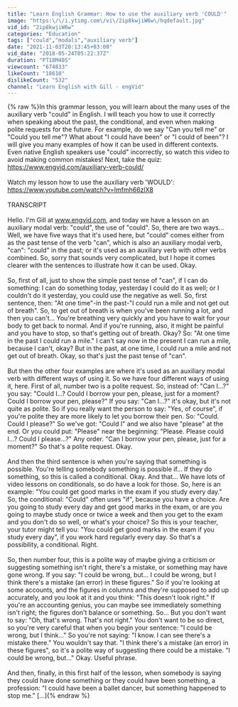 ```yaml
---
title: "Learn English Grammar: How to use the auxiliary verb 'COULD'"
image: "https:\/\/i.ytimg.com\/vi\/2ip8kwjiW6w\/hqdefault.jpg"
vid_id: "2ip8kwjiW6w"
categories: "Education"
tags: ["could","modals","auxiliary verb"]
date: "2021-11-03T20:13:45+03:00"
vid_date: "2018-05-24T05:22:37Z"
duration: "PT18M40S"
viewcount: "674833"
likeCount: "18610"
dislikeCount: "532"
channel: "Learn English with Gill · engVid"
---
```

{% raw %}In this grammar lesson, you will learn about the many uses of the auxiliary verb &quot;could&quot; in English. I will teach you how to use it correctly when speaking about the past, the conditional, and even when making polite requests for the future. For example, do we say &quot;Can you tell me&quot; or &quot;Could you tell me&quot;? What about &quot;I could have been&quot; or &quot;I could of been&quot;? I will give you many examples of how it can be used in different contexts. Even native English speakers use &quot;could&quot; incorrectly, so watch this video to avoid making common mistakes! Next, take the quiz: <a rel="nofollow" target="blank" href="https://www.engvid.com/auxiliary-verb-could/">https://www.engvid.com/auxiliary-verb-could/</a><br /><br />Watch my lesson how to use the auxiliary verb 'WOULD': <a rel="nofollow" target="blank" href="https://www.youtube.com/watch?v=Imfmh66zlX8">https://www.youtube.com/watch?v=Imfmh66zlX8</a><br /><br />TRANSCRIPT<br /><br />Hello. I'm Gill at www.engvid.com, and today we have a lesson on an auxiliary modal verb: &quot;could&quot;, the use of &quot;could&quot;. So, there are two ways... Well, we have five ways that it's used here, but &quot;could&quot; comes either from as the past tense of the verb &quot;can&quot;, which is also an auxiliary modal verb, &quot;can&quot;: &quot;could&quot; in the past; or it's used as an auxiliary verb with other verbs combined. So, sorry that sounds very complicated, but I hope it comes clearer with the sentences to illustrate how it can be used. Okay.<br /><br />So, first of all, just to show the simple past tense of &quot;can&quot;, if I can do something: I can do something today, yesterday I could do it as well; or I couldn't do it yesterday, you could use the negative as well. So, first sentence, then: &quot;At one time&quot;-in the past-&quot;I could run a mile and not get out of breath&quot;. So, to get out of breath is when you've been running a lot, and then you can't... You're breathing very quickly and you have to wait for your body to get back to normal. And if you're running, also, it might be painful and you have to stop, so that's getting out of breath. Okay? So: &quot;At one time in the past I could run a mile.&quot; I can't say now in the present I can run a mile, because I can't, okay? But in the past, at one time, I could run a mile and not get out of breath. Okay, so that's just the past tense of &quot;can&quot;.<br /><br />But then the other four examples are where it's used as an auxiliary modal verb with different ways of using it. So we have four different ways of using it, here. First of all, number two is a polite request. So, instead of: &quot;Can I...?&quot; you say: &quot;Could I...? Could I borrow your pen, please, just for a moment? Could I borrow your pen, please?&quot; If you say: &quot;Can I...?&quot; it's okay, but it's not quite as polite. So if you really want the person to say: &quot;Yes, of course&quot;, if you're polite they are more likely to let you borrow their pen. So: &quot;Could. Could I please?&quot; So we've got: &quot;Could I&quot; and we also have &quot;please&quot; at the end. Or you could put: &quot;Please&quot; near the beginning: &quot;Please. Please could I...? Could I please...?&quot; Any order. &quot;Can I borrow your pen, please, just for a moment?&quot; So that's a polite request. Okay.<br /><br />And then the third sentence is when you're saying that something is possible. You're telling somebody something is possible if... If they do something, so this is called a conditional. Okay. And that... We have lots of video lessons on conditionals, so do have a look for those. So, here is an example: &quot;You could get good marks in the exam if you study every day.&quot; So, the conditional: &quot;Could&quot; often uses &quot;if&quot;, because you have a choice. Are you going to study every day and get good marks in the exam, or are you going to maybe study once or twice a week and then you get to the exam and you don't do so well, or what's your choice? So this is your teacher, your tutor might tell you: &quot;You could get good marks in the exam if you study every day&quot;, if you work hard regularly every day. So that's a possibility, a conditional. Right.<br /><br />So, then number four, this is a polite way of maybe giving a criticism or suggesting something isn't right, there's a mistake, or something may have gone wrong. If you say: &quot;I could be wrong, but... I could be wrong, but I think there's a mistake (an error) in these figures.&quot; So if you're looking at some accounts, and the figures in columns and they're supposed to add up accurately, and you look at it and you think: &quot;This doesn't look right.&quot; If you're an accounting genius, you can maybe see immediately something isn't right; the figures don't balance or something. So... But you don't want to say: &quot;Oh, that's wrong. That's not right.&quot; You don't want to be so direct, so you're very careful that when you begin your sentence: &quot;I could be wrong, but I think...&quot; So you're not saying: &quot;I know. I can see there's a mistake there.&quot; You wouldn't say that. &quot;I think there's a mistake (an error) in these figures&quot;, so it's a polite way of suggesting there could be a mistake. &quot;I could be wrong, but...&quot; Okay. Useful phrase.<br /><br />And then, finally, in this first half of the lesson, when somebody is saying they could have done something or they could have been something, a profession: &quot;I could have been a ballet dancer, but something happened to stop me.&quot;  […]{% endraw %}
